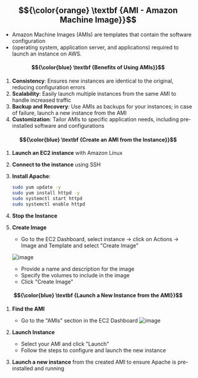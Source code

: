 ## $${\color{orange} \textbf {AMI - Amazon Machine Image}}$$

- Amazon Machine Images (AMIs) are templates that contain the software configuration
- (operating system, application server, and applications) required to launch an instance on AWS.

#### $${\color{blue} \textbf {Benefits of Using AMIs}}$$

1. **Consistency**: Ensures new instances are identical to the original, reducing configuration errors
2. **Scalability**: Easily launch multiple instances from the same AMI to handle increased traffic
3. **Backup and Recovery**: Use AMIs as backups for your instances; in case of failure, launch a new instance from the AMI
4. **Customization**: Tailor AMIs to specific application needs, including pre-installed software and configurations

#### $${\color{blue} \textbf {Create an AMI from the Instance}}$$

1. **Launch an EC2 instance** with Amazon Linux 
2. **Connect to the instance** using SSH
3. **Install Apache**:
    ```sh
    sudo yum update -y
    sudo yum install httpd -y
    sudo systemctl start httpd
    sudo systemctl enable httpd
    ```

1. **Stop the Instance**
    
2. **Create Image**
    - Go to the EC2 Dashboard, select instance -> click on Actions -> Image and Template and select "Create Image"
      
    ![image](https://github.com/user-attachments/assets/13e61c02-a1db-4ef5-91d4-422c906db9f5)

    - Provide a name and description for the image
    - Specify the volumes to include in the image
    - Click "Create Image"



#### $${\color{blue} \textbf {Launch a New Instance from the AMI}}$$

1. **Find the AMI**
    - Go to the "AMIs" section in the EC2 Dashboard
      ![image](https://github.com/user-attachments/assets/b013baec-cdb2-4673-9db9-78047cb77135)
      
2. **Launch Instance**
    - Select your AMI and click "Launch"
    - Follow the steps to configure and launch the new instance
3. **Launch a new instance** from the created AMI to ensure Apache is pre-installed and running












